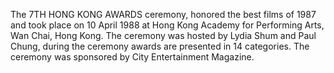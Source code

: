 The 7TH HONG KONG AWARDS ceremony, honored the best films of 1987 and took place on 10 April 1988 at Hong Kong Academy for Performing Arts, Wan Chai, Hong Kong. The ceremony was hosted by Lydia Shum and Paul Chung, during the ceremony awards are presented in 14 categories. The ceremony was sponsored by City Entertainment Magazine.
